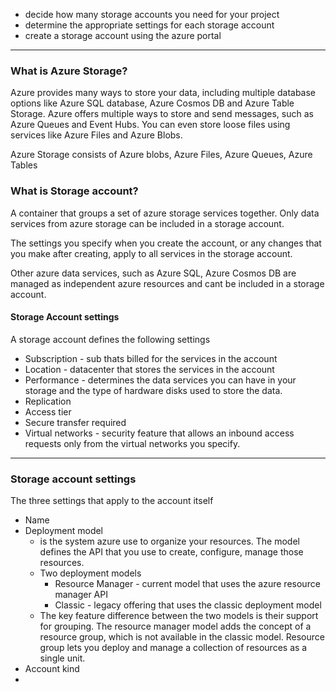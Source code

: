 
- decide how many storage accounts you need for your project
- determine the appropriate settings for each storage account
- create a storage account using the azure portal


---

### What is Azure Storage?

Azure provides many ways to store your data, including multiple database options like Azure SQL database, Azure Cosmos DB and Azure Table Storage.
Azure offers multiple ways to store and send messages, such as Azure Queues and Event Hubs. You can even store loose files using services like Azure Files and Azure Blobs.

Azure Storage consists of Azure blobs, Azure Files, Azure Queues, Azure Tables


### What is Storage account?

A container that groups a set of azure storage services together. Only data services from azure storage can be included in a storage account.

The settings you specify when you create the account, or any changes that you make after creating, apply to all services in the storage account.

Other azure data services, such as Azure SQL, Azure Cosmos DB are managed as independent azure resources and cant be included in a storage account. 

#### Storage Account settings

A storage account defines the following settings
- Subscription - sub thats billed for the services in the account
- Location - datacenter that stores the services in the account
- Performance - determines the data services you can have in your storage and the type of hardware disks used to store the data.
- Replication
- Access tier
- Secure transfer required
- Virtual networks - security feature that allows an inbound access requests only from the virtual networks you specify.

---

### Storage account settings

The three settings that apply to the account itself
- Name
- Deployment model
	- is the system azure use to organize your resources. The model defines the API that you use to create, configure, manage those resources.
	- Two deployment models 
		- Resource Manager - current model that uses the azure resource manager API
		- Classic - legacy offering that uses the classic deployment model
	- The key feature difference between the two models is their support for grouping. The resource manager model adds the concept of a resource group, which is not available in the classic model. Resource group lets you deploy and manage a collection of resources as a single unit.
- Account kind
- 